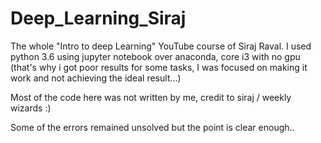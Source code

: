 # Deep_Learning_Siraj
The whole "Intro to deep Learning" YouTube course of Siraj Raval.
I used python 3.6 using jupyter notebook over anaconda, core i3 with no gpu (that's why i got poor results for some tasks, I was focused on making it work and not achieving the ideal result...)

Most of the code here was not written by me, credit to siraj / weekly wizards :)

Some of the errors remained unsolved but the point is clear enough..
